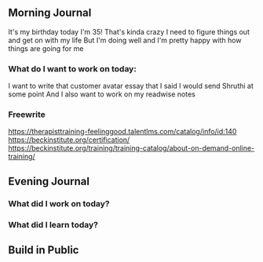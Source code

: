 ## Morning Journal 

It's my birthday today
I'm 35! 
That's kinda crazy
I need to figure things out and get on with my life
But I'm doing well and I'm pretty happy with how things are going for me

### What do I want to work on today:

I want to write that customer avatar essay that I said I would send Shruthi at some point
And I also want to work on my readwise notes

### Freewrite

https://therapisttraining-feelinggood.talentlms.com/catalog/info/id:140
https://beckinstitute.org/certification/
https://beckinstitute.org/training/training-catalog/about-on-demand-online-training/

## Evening Journal

### What did I work on today?

### What did I learn today?

## Build in Public